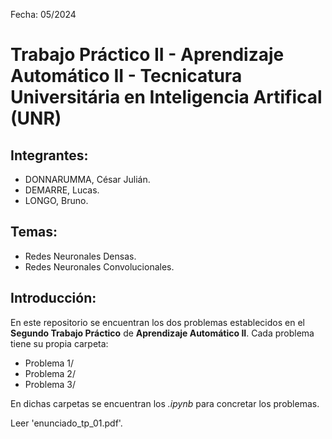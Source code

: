 Fecha: 05/2024

# Trabajo Práctico II - Aprendizaje Automático II - Tecnicatura Universitária en Inteligencia Artifical (UNR)

## Integrantes: 

* DONNARUMMA, César Julián.
* DEMARRE, Lucas.
* LONGO, Bruno.

## Temas:

* Redes Neuronales Densas.
* Redes Neuronales Convolucionales.

## Introducción:

En este repositorio se encuentran los dos problemas establecidos en el **Segundo Trabajo Práctico** de **Aprendizaje Automático II**. Cada problema tiene su propia carpeta:
* Problema 1/
* Problema 2/
* Problema 3/

En dichas carpetas se encuentran los *.ipynb* para concretar los problemas.

Leer 'enunciado_tp_01.pdf'.

